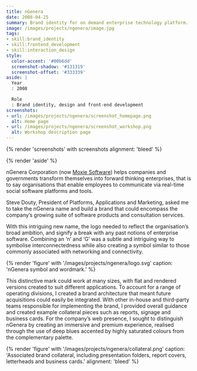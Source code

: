 ```yaml
---
title: nGenera
date: 2008-04-25
summary: Brand identity for on demand enterprise technology platform.
image: /images/projects/ngenera/image.jpg
tags:
- skill:brand_identity
- skill:frontend_development
- skill:interaction_design
style:
  color-accent: '#00b6dd'
  screenshot-shadow: '#131319'
  screenshot-offset: '#333339'
aside: |
  Year
  : 2008

  Role
  : Brand identity, design and front-end development
screenshots:
- url: /images/projects/ngenera/screenshot_homepage.png
  alt: Home page
- url: /images/projects/ngenera/screenshot_workshop.png
  alt: Workshop description page
---
```

{% render 'screenshots' with screenshots
  alignment: 'bleed'
%}

{% render 'aside' %}

nGenera Corporation (now [Moxie Software][1]) helps companies and governments transform themselves into forward thinking enterprises, that is to say organisations that enable employees to communicate via real-time social software platforms and tools.

Steve Douty, President of Platforms, Applications and Marketing, asked me to take the nGenera name and build a brand that could encompass the company’s growing suite of software products and consultation services.

With this intriguing new name, the logo needed to reflect the organisation’s broad ambition, and signify a break with any past notions of enterprise software. Combining an ‘n’ and ‘G’ was a subtle and intriguing way to symbolise interconnectedness while also creating a symbol similar to those commonly associated with networking and connectivity.

{% render 'figure' with '/images/projects/ngenera/logo.svg'
  caption: 'nGenera symbol and wordmark.'
%}

This distinctive mark could work at many sizes, with flat and rendered versions created to suit different applications. To account for a range of operating divisions, I created a brand architecture that meant future acquisitions could easily be integrated. With other in-house and third-party teams responsible for implementing the brand, I provided overall guidance and created example collateral pieces such as reports, signage and business cards. For the company’s web presence, I sought to distinguish nGenera by creating an immersive and premium experience, realised through the use of deep blues accented by highly saturated colours from the complementary palette.

{% render 'figure' with '/images/projects/ngenera/collateral.png'
  caption: 'Associated brand collateral, including presentation folders, report covers, letterheads and business cards.'
  alignment: 'bleed'
%}

[1]: https://www.gomoxie.com
